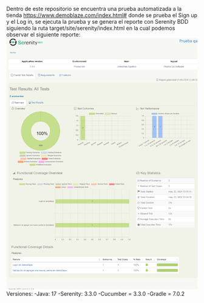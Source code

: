 Dentro de este repositorio se encuentra una prueba automatizada a la tienda https://www.demoblaze.com/index.html# 
donde se prueba el Sign up y el Log in, se ejecuta la prueba y se genera el reporte con Serenity BDD siguiendo la ruta 
target/site/serenity/index.html en la cual podemos observar el siguiente reporte: 
![](https://github.com/Jhonny071920/PruebaQA/blob/main/Serenity%20Reporte.png)
Versiones:
-Java: 17
-Serenity: 3.3.0
-Cucumber = 3.3.0
-Gradle = 7.0.2
